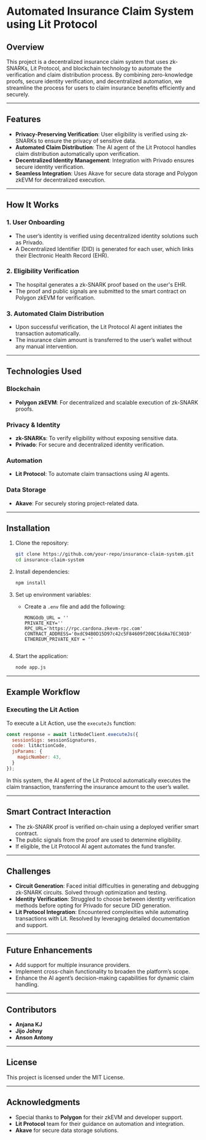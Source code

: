 # Automated Insurance Claim System using Lit Protocol

## Overview
This project is a decentralized insurance claim system that uses zk-SNARKs, Lit Protocol, and blockchain technology to automate the verification and claim distribution process. By combining zero-knowledge proofs, secure identity verification, and decentralized automation, we streamline the process for users to claim insurance benefits efficiently and securely.

---

## Features
- **Privacy-Preserving Verification**: User eligibility is verified using zk-SNARKs to ensure the privacy of sensitive data.
- **Automated Claim Distribution**: The AI agent of the Lit Protocol handles claim distribution automatically upon verification.
- **Decentralized Identity Management**: Integration with Privado ensures secure identity verification.
- **Seamless Integration**: Uses Akave for secure data storage and Polygon zkEVM for decentralized execution.

---

## How It Works
### 1. User Onboarding
- The user’s identity is verified using decentralized identity solutions such as Privado.
- A Decentralized Identifier (DID) is generated for each user, which links their Electronic Health Record (EHR).

### 2. Eligibility Verification
- The hospital generates a zk-SNARK proof based on the user's EHR.
- The proof and public signals are submitted to the smart contract on Polygon zkEVM for verification.

### 3. Automated Claim Distribution
- Upon successful verification, the Lit Protocol AI agent initiates the transaction automatically.
- The insurance claim amount is transferred to the user’s wallet without any manual intervention.

---

## Technologies Used
### Blockchain
- **Polygon zkEVM**: For decentralized and scalable execution of zk-SNARK proofs.

### Privacy & Identity
- **zk-SNARKs**: To verify eligibility without exposing sensitive data.
- **Privado**: For secure and decentralized identity verification.

### Automation
- **Lit Protocol**: To automate claim transactions using AI agents.

### Data Storage
- **Akave**: For securely storing project-related data.

---

## Installation
1. Clone the repository:
   ```bash
   git clone https://github.com/your-repo/insurance-claim-system.git
   cd insurance-claim-system
   ```

2. Install dependencies:
   ```bash
   npm install
   ```

3. Set up environment variables:
   - Create a `.env` file and add the following:
     ```env
     MONGOdb_URL = ''
     PRIVATE_KEY=''
     RPC_URL='https://rpc.cardona.zkevm-rpc.com'
     CONTRACT_ADDRESS='0xdC94B0D15D97c42c5F84609f200C16dAa7EC301D'
     ETHEREUM_PRIVATE_KEY = ''


     ```

4. Start the application:
   ```bash
   node app.js
   ```

---

## Example Workflow
### Executing the Lit Action
To execute a Lit Action, use the `executeJs` function:

```javascript
const response = await litNodeClient.executeJs({
  sessionSigs: sessionSignatures,
  code: litActionCode,
  jsParams: {
    magicNumber: 43,
  }
});
```
In this system, the AI agent of the Lit Protocol automatically executes the claim transaction, transferring the insurance amount to the user’s wallet.

---

## Smart Contract Interaction
- The zk-SNARK proof is verified on-chain using a deployed verifier smart contract.
- The public signals from the proof are used to determine eligibility.
- If eligible, the Lit Protocol AI agent automates the fund transfer.

---

## Challenges
- **Circuit Generation**: Faced initial difficulties in generating and debugging zk-SNARK circuits. Solved through optimization and testing.
- **Identity Verification**: Struggled to choose between identity verification methods before opting for Privado for secure DID generation.
- **Lit Protocol Integration**: Encountered complexities while automating transactions with Lit. Resolved by leveraging detailed documentation and support.

---

## Future Enhancements
- Add support for multiple insurance providers.
- Implement cross-chain functionality to broaden the platform’s scope.
- Enhance the AI agent’s decision-making capabilities for dynamic claim handling.

---

## Contributors
- **Anjana KJ** 
- **Jijo Johny**
- **Anson Antony**

---

## License
This project is licensed under the MIT License.

---

## Acknowledgments
- Special thanks to **Polygon** for their zkEVM and developer support.
- **Lit Protocol** team for their guidance on automation and integration.
- **Akave** for secure data storage solutions.


